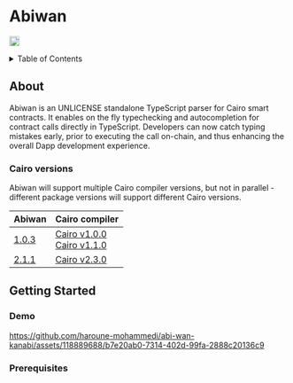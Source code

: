 # Abiwan

<a href="https://badge.fury.io/js/abi-wan-kanabi"><img src="https://badge.fury.io/js/abi-wan-kanabi.svg" alt="npm version" height="18"></a>

<details>
<summary>Table of Contents</summary>

- [About](#about)
- [Getting Started](#getting-started)
  - [Demo](#demo)
  - [Prerequisites](#prerequisites)
  - [Usage standalone](#usage-standalone)
  - [Usage with starknet.js](#usage-with-starknetjs)
- [Supported Cairo Types](#supported-cairo-types)
- [Contributing](#contributing)
- [Acknowledgements](#acknowledgements)

</details>

## About

Abiwan is an UNLICENSE standalone TypeScript parser for Cairo smart contracts.
It enables on the fly typechecking and autocompletion for contract calls directly in TypeScript.
Developers can now catch typing mistakes early, prior to executing the call on-chain, and thus enhancing the overall Dapp development experience.

### Cairo versions

Abiwan will support multiple Cairo compiler versions, but not in parallel - different package versions will support different Cairo versions.

| Abiwan                                                        | Cairo compiler                                                                                                                                               |
| ------------------------------------------------------------- | ------------------------------------------------------------------------------------------------------------------------------------------------------------ |
| [1.0.3](https://www.npmjs.com/package/abi-wan-kanabi/v/1.0.3) | [Cairo v1.0.0](https://github.com/starkware-libs/cairo/releases/tag/v1.0.0) <br> [Cairo v1.1.0](https://github.com/starkware-libs/cairo/releases/tag/v1.1.0) |
| [2.1.1](https://www.npmjs.com/package/abi-wan-kanabi/v/2.1.1) | [Cairo v2.3.0](https://github.com/starkware-libs/cairo/releases/tag/v2.3.0)                                                                                  |

## Getting Started


### Demo

https://github.com/haroune-mohammedi/abi-wan-kanabi/assets/118889688/b7e20ab0-7314-402d-99fa-2888c20136c9


### Prerequisites

Abiwan dependence only on typescript version 4.9.5 or higher.
Also, it makes use of BigInt, so the `tsconfig.json` should target at least `ES2020`:

```json
// tsconfig.json
{
  "compilerOptions": {
    "target": "ES2020",
    "lib": ["ES2020", "ESNext"]
  }
}
```

### Usage standalone

To use Abiwan, you must first export your ABI as const in a typescript file

```typescript
export const ABI = [
  //Your ABI here
] as const;
```

If you have a json file containing your contract class, you can use the CLI to generate the typescript file for you:

```bash
npx abi-wan-kanabi --input /path/to/contract_class.json --output /path/to/abi.ts
```

You can then import it in any script and you are set to go:

```typescript
import ABI from "./path/to/abi";
import { call } from "abi-wan-kanabi";
// You'll notice the editor is able to infer the types of the contract's functions
// It'll give you autocompletion and typechecking
const balance = call(ABI, "your_function_name", ["your", "function", "args"]);
```

> If you think that we should be able to import the ABI directly from the json files, we think so too!
> See this typescript [issue](https://github.com/microsoft/TypeScript/issues/32063) and thumb it up!

### Usage with `starknet.js`

Let's say you want to interact with the [Ekubo: Core](https://starkscan.co/contract/0x00000005dd3d2f4429af886cd1a3b08289dbcea99a294197e9eb43b0e0325b4b) contract using starknet.js

You need to first get the **ABI** of the contract and export it in a typescript file, you can do so using one command combining both [`starkli`](https://github.com/xJonathanLEI/starkli) (tested with version 0.2.3) and `npx abi-wan-kanabi`, the command will also print a helpful snippet that you can use to get started

```bash
starkli class-at "0x00000005dd3d2f4429af886cd1a3b08289dbcea99a294197e9eb43b0e0325b4b" --network mainnet | npx abi-wan-kanabi --input /dev/stdin --output abi.ts
```

```javascript
import { Contract, RpcProvider, constants } from "starknet";
import { ABI } from "./abi";

async function main() {
  const address =
    "0x00000005dd3d2f4429af886cd1a3b08289dbcea99a294197e9eb43b0e0325b4b";
  const provider = new RpcProvider({ nodeUrl: constants.NetworkName.SN_MAIN });
  const contract = new Contract(ABI, address, provider).typedv2(ABI);

  const version = await contract.getVersion();
  console.log("version", version);

  // Abiwan is now successfully installed, just start writing your contract
  // function calls (`const ret  = contract.your_function()`) and you'll get
  // helpful editor autocompletion, linting errors ...
  const primary_inteface_id = contract.get_primary_interface_id();
  const protocol_fees_collected = contract.get_protocol_fees_collected("0x1");
}
main().catch(console.error);
```

##  Supported Cairo Types

Abiwan supports all of Cairo types, here's the mapping between Cairo types and Typescript types

### Primitive Types

| Cairo              | TypeScript                   |
| ------------------ | ---------------------------- |
| `felt252`          | `string \| number \| bigint` |
| `u8 - u32`         | `number \| bigint`           |
| `u64 - u256`       | `number \| bigint \| U256`   |
| `ContractAddress`  | `string`                     |
| `EthAddress`       | `string`                     |
| `ClassHash`        | `string`                     |
| `bool`             | `boolean`                    |
| `()`               | `void`                       |

###  Complex Types

| Cairo                     | TypeScript                                          |
| ------------------------- | --------------------------------------------------- |
| `Option<T>`               | `T \| undefined`                                    |
| `Array<T>`                | `T[]`                                               |
| `Span<T>`                 | `T[]`                                               |
| `tuple (T1, T2, ..., Tn)` | `[T1, T2, ..., Tn]`                                 |
| `struct`                  | an object where keys are struct member names        |
| `enum`                    | a union of objects, each enum variant is an object  |

#### Struct example

**Cairo:**

```cairo
struct TestStruct {
  int128: u128,
  felt: felt252,
  tuple: (u32, u32)
}
```

**Typescript:**

```typescript
{
  int128: number | bigint | Uint256;
  felt: string | number | bigint;
  tuple: [number | bigint, number | bigint];
}
```

#### Enum example

**Cairo:**

```cairo
enum TestEnum {
  int128: u128,
  felt: felt252,
  tuple: (u32, u32),
}
```

**Typescript:**

```typescript
{ int128: number | bigint | Uint256 } |
{ felt: string | number | bigint } |
{ tuple: [number | bigint, number | bigint]}
```

## Contributing

### Run tests

```bash
npm run typecheck
```

### Generate `test/example.ts`

```bash
# First build the example project with `scarb`
cd test/example
scarb build
# Then generate test/example.ts
cd ../..
npm run generate -- --input test/example/target/dev/example_example_contract.contract_class.json --output test/example.ts
```

Contributions on Abiwan are most welcome!
If you are willing to contribute, please get in touch with one of the project lead or via the repositories [Discussions](https://github.com/keep-starknet-strange/abi-wan-kanabi/discussions/categories/general)

## Acknowledgements

### Authors and Contributors

For a full list of all authors and contributors, see [the contributors page](https://github.com/keep-starknet-strange/abi-wan-kanabi/contributors).

### Special mentions

Big thanks and shoutout to [Francesco](https://github.com/fracek)! :clap: who is at the origin of the project!

Also thanks to the awesome Haroune ([@haroune-mohammedi](https://github.com/haroune-mohammedi)) and Thomas ([@thomas-quadratic](https://github.com/thomas-quadratic)) from [Quadratic](https://en.quadratic-labs.com/)!

### Other projects

Abiwan is greatly influenced by the similar project for EVM-compatible contracts [wagmi/abitype](https://github.com/wagmi-dev/abitype).
